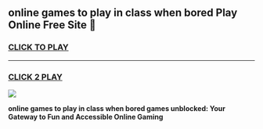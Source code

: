 
## online games to play in class when bored Play Online Free Site 👋
<h3>
<a href="https://download.freeplayer.one?title=online_games_to_play_in_class_when_bored&ref=21F">CLICK TO PLAY</a></h3>
<hr>

<h3>
<a href="https://download.freeplayer.one?title=online_games_to_play_in_class_when_bored&ref=21F">CLICK 2 PLAY</a>
  
</h3>

<a href="https://download.freeplayer.one?title=online_games_to_play_in_class_when_bored&ref=21F"><img src="https://cdnb.artstation.com/p/assets/images/images/032/539/853/original/anto-thomas-button-gif.gif"></a>


**online games to play in class when bored games unblocked: Your Gateway to Fun and Accessible Online Gaming**
